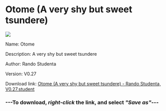 # Otome (A very shy but sweet tsundere)

<img src = "https://raw.githubusercontent.com/Arbiter1223/Koukou-Gurashi-Custom-Students/master/Students/Files/Otome%20(A%20very%20shy%20but%20sweet%20tsundere).png">

Name: Otome

Description: A very shy but sweet tsundere

Author: Rando Studenta

Version: V0.27

Download link: <a href="https://raw.githubusercontent.com/Arbiter1223/Koukou-Gurashi-Custom-Students/master/Students/Files/Otome%20(A%20very%20shy%20but%20sweet%20tsundere)%20-%20Rando%20Studenta%2C%20V0.27.student">Otome (A very shy but sweet tsundere) - Rando Studenta, V0.27.student</a>

### ---**To download, _right-click_ the link, and select _"Save as"_**---
